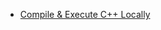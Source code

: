- [Compile & Execute C++ Locally](https://www.codecademy.com/courses/learn-c-plus-plus/articles/cpp-compile-execute-locally)
